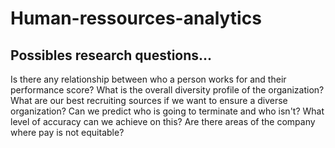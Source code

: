 # Human-ressources-analytics

## Possibles research questions...

Is there any relationship between who a person works for and their performance score?
What is the overall diversity profile of the organization?
What are our best recruiting sources if we want to ensure a diverse organization?
Can we predict who is going to terminate and who isn't? What level of accuracy can we achieve on this?
Are there areas of the company where pay is not equitable?
